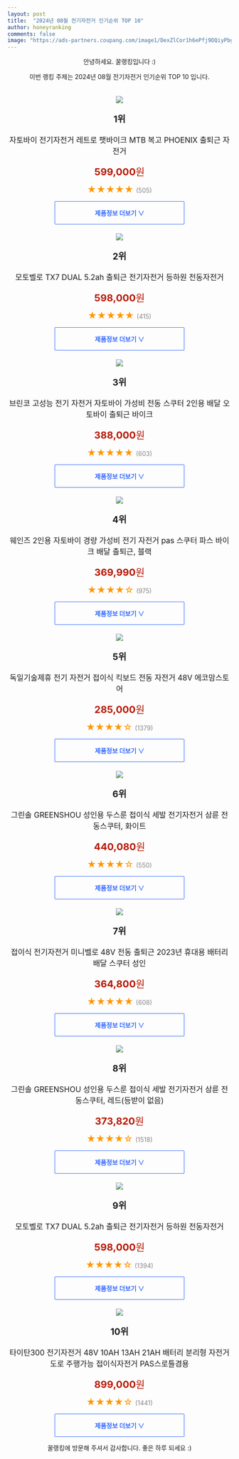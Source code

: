```yaml
---
layout: post
title:  "2024년 08월 전기자전거 인기순위 TOP 10"
author: honeyranking
comments: false
image: "https://ads-partners.coupang.com/image1/DexZlCor1h6ePfj9DQiyPbg1huPa8o0D2w7d9usAujjbJx2cndJ-uHbeY5of5LY-Cjn-BMRb7hgQldtQSERVHphU_5QQmVgXjsVLsWMyeCFPjrQ489de_ZXlVNJufW3pIXYcCNwRsIUEdcx73eJNshUpxptOz9C6-k0agata8K4Idr2piPxmRbY-91VLz-m7_P5ufhxXAhOcgWdJX6kSPRHvijUvkFzHyU6W8xuJCE_SyafVc_2w-9oBvQy1rbuUqUubkwBvkt1qjzhSxW-15I5iICoCo7Xvco_JhZwcdW6cg8nkXJ3UX-cCnoNRmZ0="
---
```

<p style="text-align: center;">안녕하세요. 꿀랭킹입니다 :)</p>
<p style="text-align: center;">이번 랭킹 주제는 2024년 08월 전기자전거 인기순위 TOP 10 입니다.</p><center><img src="https://ads-partners.coupang.com/image1/DexZlCor1h6ePfj9DQiyPbg1huPa8o0D2w7d9usAujjbJx2cndJ-uHbeY5of5LY-Cjn-BMRb7hgQldtQSERVHphU_5QQmVgXjsVLsWMyeCFPjrQ489de_ZXlVNJufW3pIXYcCNwRsIUEdcx73eJNshUpxptOz9C6-k0agata8K4Idr2piPxmRbY-91VLz-m7_P5ufhxXAhOcgWdJX6kSPRHvijUvkFzHyU6W8xuJCE_SyafVc_2w-9oBvQy1rbuUqUubkwBvkt1qjzhSxW-15I5iICoCo7Xvco_JhZwcdW6cg8nkXJ3UX-cCnoNRmZ0=" style="margin-top:20px" /></center><p style="text-align: center; font-size: 20px"><b>1위</b></p><p style="text-align: center; font-size: 17px">자토바이 전기자전거 레트로 팻바이크 MTB 복고 PHOENIX 출퇴근 자전거</p><p style="text-align: center;"><span style="color: #b61800; font-size: 22px;"><b>599,000</b>원</span></p><p style="text-align: center;"><span style="color: #ff9600; font-size: 20px;">★★★★★ </span><span style="color: #878787;">(505)</span></p><center><a href="https://link.coupang.com/re/AFFSDP?lptag=AF3899140&subid=honeyrank&pageKey=8204557923&itemId=23529964625&vendorItemId=90611821997&traceid=V0-153-8953784cff51516c&clickBeacon=98f21270-5731-11ef-9255-9a83bc092f70%7E3&requestid=20240811010000252097839199&token=31850C%7CMIXED"><div style="font-size: 14px; display: inline-block; padding: 15px 90px; color: #346aff; border-radius: 2px; border: 1px solid #346aff; cursor: pointer;"><b>제품정보 더보기 &or;</b></div></a></center><center><img src="https://ads-partners.coupang.com/image1/TU4Qpov40vJae5d2TeJxwlzvdK5iNFEd1CKEwyyL-HV_R2_3to_BjPAcOM5TTmPBRSpt-05xyBTA5wda8USbuT2LIyPVelR6AuRTLAUfNZ-O-szWw1MhJQEmMr1l0uDPIc9cetOQ-J1DqXWc8iLY9XiBC25G8ZFrrxeJBhipGyqVTcurY7zElQKpPD7-rxWoV7NuzvR-0UfJID73LeWoMnTvidFiwljk63KmKMfGhMzNTmMQrHp6NMsHCQHwv7EIlQ36nAz2mkvw3TbD9bvo1WGQrLv4bzD_XJOXLusLOcxAcXgvOykrdvus" style="margin-top:20px" /></center><p style="text-align: center; font-size: 20px"><b>2위</b></p><p style="text-align: center; font-size: 17px">모토벨로 TX7 DUAL 5.2ah 출퇴근 전기자전거 등하원 전동자전거</p><p style="text-align: center;"><span style="color: #b61800; font-size: 22px;"><b>598,000</b>원</span></p><p style="text-align: center;"><span style="color: #ff9600; font-size: 20px;">★★★★★ </span><span style="color: #878787;">(415)</span></p><center><a href="https://link.coupang.com/re/AFFSDP?lptag=AF3899140&subid=honeyrank&pageKey=6713302254&itemId=15592961010&vendorItemId=89168645242&traceid=V0-153-6cb5896f0ded79e3&requestid=20240811010000252097839199&token=31850C%7CMIXED"><div style="font-size: 14px; display: inline-block; padding: 15px 90px; color: #346aff; border-radius: 2px; border: 1px solid #346aff; cursor: pointer;"><b>제품정보 더보기 &or;</b></div></a></center><center><img src="https://ads-partners.coupang.com/image1/Ay-xAzittd02x0NNA-asbbLH0U9R6TuP7DlVwqIJdeT8-R5jrJ4WC-SpscaiTWEWK6yrc5FFT159MRFpagQ9foEjhBwWP-1TvydrPgOVfG88gU6Ya6cdq5GNG7UbFwJw5zkuJ9MDRxYxiMgmufO7lf1tXrBz1J970pLxdFXJq6wE9HMLIYT6IHHOHku17knNt7KtQmFIaQlDqYAxQCMU4PjLnS7tJtYET4iARHHYv7FECOcYYziXMPl0nSetct1seHyB4zNRHk0puePo49r87lLTHH3KjybAxvO0FsXmyCa48dOt2UNjjro=" style="margin-top:20px" /></center><p style="text-align: center; font-size: 20px"><b>3위</b></p><p style="text-align: center; font-size: 17px">브린코 고성능 전기 자전거 자토바이 가성비 전동 스쿠터 2인용 배달 오토바이 출퇴근 바이크</p><p style="text-align: center;"><span style="color: #b61800; font-size: 22px;"><b>388,000</b>원</span></p><p style="text-align: center;"><span style="color: #ff9600; font-size: 20px;">★★★★★ </span><span style="color: #878787;">(603)</span></p><center><a href="https://link.coupang.com/re/AFFSDP?lptag=AF3899140&subid=honeyrank&pageKey=8143397028&itemId=23144123122&vendorItemId=90176987870&traceid=V0-153-26bf11bd48f965c6&requestid=20240811010000252097839199&token=31850C%7CMIXED"><div style="font-size: 14px; display: inline-block; padding: 15px 90px; color: #346aff; border-radius: 2px; border: 1px solid #346aff; cursor: pointer;"><b>제품정보 더보기 &or;</b></div></a></center><center><img src="https://ads-partners.coupang.com/image1/FG5KBSHS6vcGWW_EFKTVbj7X4TDmGVBIXwjHxWApYjlpkxI_HDVdDhB0zLyK8bzhCpjUjivmmdfByqIsu7zkTEZ1GyfqYZG-_88lK14HvmdwipmcDtaLAzFU6PZYF7ARu4YrBqGkq8QtFtk2QVQX-xIAs4WKw0VvmfKMPGG8EXXkdWINMmzja4KTfk_mGEp6YUAuRATpMg_aRK0XN_A_W4fA8Aop0zxq8UyqkOCrJr-inwNGFy-oSEqpBLFsOKFpeV7SVQQsfKj7LmJ1joYmNARGE7wUwymlNrhbObrAv-p4JY7YGydoKjJvWyMhv3k=" style="margin-top:20px" /></center><p style="text-align: center; font-size: 20px"><b>4위</b></p><p style="text-align: center; font-size: 17px">웨인즈 2인용 자토바이 경량 가성비 전기 자전거 pas 스쿠터 파스 바이크 배달 출퇴근, 블랙</p><p style="text-align: center;"><span style="color: #b61800; font-size: 22px;"><b>369,990</b>원</span></p><p style="text-align: center;"><span style="color: #ff9600; font-size: 20px;">★★★★☆ </span><span style="color: #878787;">(975)</span></p><center><a href="https://link.coupang.com/re/AFFSDP?lptag=AF3899140&subid=honeyrank&pageKey=8153012900&itemId=23210366923&vendorItemId=90242888217&traceid=V0-153-a3e5045dad3ea818&clickBeacon=98f21270-5731-11ef-913e-f618a26f8560%7E3&requestid=20240811010000252097839199&token=31850C%7CMIXED"><div style="font-size: 14px; display: inline-block; padding: 15px 90px; color: #346aff; border-radius: 2px; border: 1px solid #346aff; cursor: pointer;"><b>제품정보 더보기 &or;</b></div></a></center><center><img src="https://ads-partners.coupang.com/image1/grt-buerZJLm2SMXguox8Nm4Vx83YaY659cp-RIeWOuDHEmfSR8TM-qemRy-NSg6YYc4rVM6EAOE2PeCoeUyRUIt8Xuh7ToLOLsMjIqj4MBMyguz8JXvBjxp360gl7YBeLhp0Lpw2gnip9yWfgORfyYk2TdwNR-e5_xm0K8PkRajWFEHyop1OP4A7DeX2kxnkiiq6Ws8ED3cQwwStLioopTmPFNfNbB5-T9ZGuhdIq8Vt3DeXXj5wPbzTpzG1qKknsN47_yqJBFMPzQ27OT8TOVV705bpQsItRmGiNS2lJ8LS3SZNPP2BbxE" style="margin-top:20px" /></center><p style="text-align: center; font-size: 20px"><b>5위</b></p><p style="text-align: center; font-size: 17px">독일기술제휴 전기 자전거 접이식 킥보드 전동 자전거  48V 에코맘스토어</p><p style="text-align: center;"><span style="color: #b61800; font-size: 22px;"><b>285,000</b>원</span></p><p style="text-align: center;"><span style="color: #ff9600; font-size: 20px;">★★★★☆ </span><span style="color: #878787;">(1379)</span></p><center><a href="https://link.coupang.com/re/AFFSDP?lptag=AF3899140&subid=honeyrank&pageKey=8039630669&itemId=22504967174&vendorItemId=90274270089&traceid=V0-153-38caa51417088675&requestid=20240811010000252097839199&token=31850C%7CMIXED"><div style="font-size: 14px; display: inline-block; padding: 15px 90px; color: #346aff; border-radius: 2px; border: 1px solid #346aff; cursor: pointer;"><b>제품정보 더보기 &or;</b></div></a></center><center><img src="https://ads-partners.coupang.com/image1/cCVD_pB8i2m46VeKcIJ9xLW5dZhJ2Y-PAfJfYXbCGiFLPitQk1OMtRRSTYCBQEVVqisrGkWhSA8qyS5t4J4kGFheoS0PuMit9_bbQPsNEni7DYNzFsiNnH2jB3cT_t-UCYY668PONO7EjAum52YfOZP2HeNGsJJdzA8OJcdnbUe27NsrGA_PiS6ohinNxV8bIEgleAMEBcax-pxgEFseI2U2f4Mq3e2LzyZHav1LDTyqU5VR1kLQtdtgLT-aokbbC3ZsnrmA3GQm-9CUFBcA8fST81OODiB5U0-m7b7MBWzzhUzQ59LbuWrOyJIQ7ZA=" style="margin-top:20px" /></center><p style="text-align: center; font-size: 20px"><b>6위</b></p><p style="text-align: center; font-size: 17px">그린솔 GREENSHOU 성인용 두스룬 접이식 세발 전기자전거 삼륜 전동스쿠터, 화이트</p><p style="text-align: center;"><span style="color: #b61800; font-size: 22px;"><b>440,080</b>원</span></p><p style="text-align: center;"><span style="color: #ff9600; font-size: 20px;">★★★★☆ </span><span style="color: #878787;">(550)</span></p><center><a href="https://link.coupang.com/re/AFFSDP?lptag=AF3899140&subid=honeyrank&pageKey=7596351224&itemId=20084478399&vendorItemId=87179989286&traceid=V0-153-c11019bb264fd4fa&clickBeacon=98f21270-5731-11ef-b5a5-d4201a412006%7E3&requestid=20240811010000252097839199&token=31850C%7CMIXED"><div style="font-size: 14px; display: inline-block; padding: 15px 90px; color: #346aff; border-radius: 2px; border: 1px solid #346aff; cursor: pointer;"><b>제품정보 더보기 &or;</b></div></a></center><center><img src="https://ads-partners.coupang.com/image1/fP1n7hGqClkMPmpCfAeAvdQK4XBCl91Mkd9JTx99YRdwvD7i71zaXvQfZmdkLb7SEhCPa76o2Q9x8Q9Me6MQ66rUI4VU0JZl3OJ1LmJ157AxqSoFJ4kkiyUnBY4moVgSd-xKmoe1VU___iDwan0Ag3Z_0-XCLY_eAC2ir99Q-yTPffbxYjIP1-rWVZ7I0-yqAg_brQOMp76N0b-QSGGq0fJTNrPyOxPuGZ5ZcaQ2H9aJspJZdOPNgMMEiTA_2jCXFDtzkJcIOjYKGF_bR2ULpp4HRx-2vH-8tJNYxHsB2Q3FrJf04As41kI=" style="margin-top:20px" /></center><p style="text-align: center; font-size: 20px"><b>7위</b></p><p style="text-align: center; font-size: 17px">접이식 전기자전거 미니벨로 48V 전동 출퇴근 2023년 휴대용 배터리 배달 스쿠터 성인</p><p style="text-align: center;"><span style="color: #b61800; font-size: 22px;"><b>364,800</b>원</span></p><p style="text-align: center;"><span style="color: #ff9600; font-size: 20px;">★★★★★ </span><span style="color: #878787;">(608)</span></p><center><a href="https://link.coupang.com/re/AFFSDP?lptag=AF3899140&subid=honeyrank&pageKey=7757073015&itemId=20909538117&vendorItemId=86933715821&traceid=V0-153-8d94bfebeba3f168&requestid=20240811010000252097839199&token=31850C%7CMIXED"><div style="font-size: 14px; display: inline-block; padding: 15px 90px; color: #346aff; border-radius: 2px; border: 1px solid #346aff; cursor: pointer;"><b>제품정보 더보기 &or;</b></div></a></center><center><img src="https://ads-partners.coupang.com/image1/_HgyrSLtLvsdI6MF_G_C7K-Rbd8L6S0aTmKKfn8KhKCmTJ01qQoh28-ewaGMy2Ym7UH0KFtMHhtEvEX3vMIvma35MNq0YCjnx4o-3oewzheGTJ2ooSgANcnBZQCu_PV7G0Keg1Ncmeuu-HiUTa3LegwKqIXSk43reoJvoy90dwhGCUU-jm8b_u15ABH4P9RIUFMt9ReHpNhTDVhBX8N3aypNZIuQMiz_AEkA4KmltP-svL887AaFUs3Un0BKNVdYJZOuZ9Nuz0l5JLGDLzjUNYpIbrak3FClASEdgceRnXoDvsaTNazVQoAkcgA_jmQLFQ==" style="margin-top:20px" /></center><p style="text-align: center; font-size: 20px"><b>8위</b></p><p style="text-align: center; font-size: 17px">그린솔 GREENSHOU 성인용 두스룬 접이식 세발 전기자전거 삼륜 전동스쿠터, 레드(등받이 없음)</p><p style="text-align: center;"><span style="color: #b61800; font-size: 22px;"><b>373,820</b>원</span></p><p style="text-align: center;"><span style="color: #ff9600; font-size: 20px;">★★★★☆ </span><span style="color: #878787;">(1518)</span></p><center><a href="https://link.coupang.com/re/AFFSDP?lptag=AF3899140&subid=honeyrank&pageKey=7596351224&itemId=20084478414&vendorItemId=87179989362&traceid=V0-153-c11019bb264fd4fa&clickBeacon=98f21270-5731-11ef-a2fa-715b10d00229%7E3&requestid=20240811010000252097839199&token=31850C%7CMIXED"><div style="font-size: 14px; display: inline-block; padding: 15px 90px; color: #346aff; border-radius: 2px; border: 1px solid #346aff; cursor: pointer;"><b>제품정보 더보기 &or;</b></div></a></center><center><img src="https://ads-partners.coupang.com/image1/iLmMf4cbIhyVregoiOaSW9hyynNJ2WmbGQVP56QMnn0BTLtxFSq-G0sFuv-sw03jtzy-bE1dPW7DJrxXTAiihli1qgQCzK1yIT8UBFdCm81ceMuTUYrBNgraotLq7moChikJjQqG6M-TUH8VxCf1AbHxR72Yy9BcWCeCe3VhfQFiBrvyuZAJNXxXJ4hp_N79lcpKglYAzI8TFpJ6iavit8_UCHXCLN59jPeSHCNOT2a41uuePkz2vIMXqj43cVEi0xtbbey7u7mxqS-C7Sq8MKpi6f4gGCnFNcaVPPhRY-v2es7iuzsLjxvXKA==" style="margin-top:20px" /></center><p style="text-align: center; font-size: 20px"><b>9위</b></p><p style="text-align: center; font-size: 17px">모토벨로 TX7 DUAL 5.2ah 출퇴근 전기자전거 등하원 전동자전거</p><p style="text-align: center;"><span style="color: #b61800; font-size: 22px;"><b>598,000</b>원</span></p><p style="text-align: center;"><span style="color: #ff9600; font-size: 20px;">★★★★☆ </span><span style="color: #878787;">(1394)</span></p><center><a href="https://link.coupang.com/re/AFFSDP?lptag=AF3899140&subid=honeyrank&pageKey=6713302254&itemId=15592961002&vendorItemId=89168645225&traceid=V0-153-6cb5896f0ded79e3&requestid=20240811010000252097839199&token=31850C%7CMIXED"><div style="font-size: 14px; display: inline-block; padding: 15px 90px; color: #346aff; border-radius: 2px; border: 1px solid #346aff; cursor: pointer;"><b>제품정보 더보기 &or;</b></div></a></center><center><img src="https://ads-partners.coupang.com/image1/tOm54gS0TP8R5TXTtI_T6CF0YlMB67fPhmbAlUXhzdKqBZXL8ZjapiNMQ7oYiFX1QQE73e1M0b2usPgTgfcicDyJRhgESuF2YkQc3co9glZ2XBVdVhVGnAoTa5kPhqFZR2EDVTmiwCvP2icCF3ql6o-p0A-w8l0273PR2blmPtmUmuO5XKxAGFl_3YFJXyQ__UWvMkpkozZi3E00C-WfTvjHtnVa3Np9rdI5jk1JLmeGsbqJBgQqqOAY5hLeHFArZh1E6IL9iU0ot1u8dRgQSY9iUtBsV5NMDue9OfjayB4dviE1uBhnl2rdyWvc8Q==" style="margin-top:20px" /></center><p style="text-align: center; font-size: 20px"><b>10위</b></p><p style="text-align: center; font-size: 17px">타이탄300 전기자전거 48V 10AH 13AH 21AH 배터리 분리형 자전거도로 주행가능 접이식자전거 PAS스로틀겸용</p><p style="text-align: center;"><span style="color: #b61800; font-size: 22px;"><b>899,000</b>원</span></p><p style="text-align: center;"><span style="color: #ff9600; font-size: 20px;">★★★★☆ </span><span style="color: #878787;">(1441)</span></p><center><a href="https://link.coupang.com/re/AFFSDP?lptag=AF3899140&subid=honeyrank&pageKey=7796716790&itemId=21105536274&vendorItemId=90638803663&traceid=V0-153-98c63008591a9b6d&clickBeacon=98f21270-5731-11ef-83a8-aa4d29a7c49b%7E3&requestid=20240811010000252097839199&token=31850C%7CMIXED"><div style="font-size: 14px; display: inline-block; padding: 15px 90px; color: #346aff; border-radius: 2px; border: 1px solid #346aff; cursor: pointer;"><b>제품정보 더보기 &or;</b></div></a></center><p style="text-align: center;">꿀랭킹에 방문해 주셔서 감사합니다. 좋은 하루 되세요 :)</p>